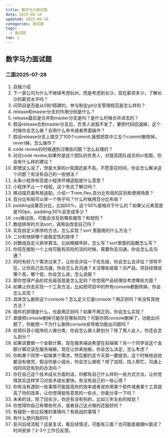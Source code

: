 ```yaml
---
title: 数字马力面试题
date: 2025-08-10
updated: 2025-08-10
categories: 面试题
tags:
  - 面试题
top: 1
---
```


## 数字马力面试题
### 二面2025-07-28
1. 自我介绍
2. 下一家公司为什么不继续考虑杭州，而是考虑到长沙，现在薪资多少，了解长沙的薪资水平吗？
3. 问项目是否是从0到1搭建的，参与制定git分支管理规范是怎么样的？
4. release和master分支的作用分别是什么？
5. release最后是合并到master分支是吗？是什么时候合并进去的？
6. 假设release合到master分支后，负责人说我不发了，要把代码回退掉，这个时候你会怎么做？会用什么命令或者界面操作？
7. 假设release分支上提交了100个commit,我想把其中三五个commit删除掉，revert掉，怎么操作？
8. code review的时候遇到过哪些问题？怎么处理的？
9. 对应code review,如果你是这个团队的负责人，对提高团队成员的cr氛围，你会有什么样的建议？
10. 即使这么说了，但是大家的cr氛围还是不高，不愿意花时间，你会怎么解决这个问题？有没有自己的一些想法？
11. 头条小程序和百度小程序环境适配是什么意思？
12. 小程序不止一个线程，这个有去了解过吗？
13. 移动端页面布局适配，介绍一下rem,flex,百分比布局的区别和使用场景？
14. 百分比布局可以举一个例子吗？什么时候用百分比布局？
15. padding设置百分比，比如50%，这个50%是相对于什么的？如果父元素宽度是100px，padding:50%会变成多少？
16. css做动效，可能会涉及到哪些属性？和规则？
17. 数组排序的方法sort，调用会改变自己吗？
18. 实现自定义排序的方法，怎么实现？sort 里面用的什么方法？
19. 二分和快排哪个是稳定性的排序？
20. 对数组自定义排序算法，比如根据年龄，怎么写？sort里面的函数怎么写？
21. 你现在接到一个上线可能有风险的活的时候，需要你去沟通，你会怎么去沟通？
22. 同时有好几个需求过来了，让你去评估一下优先级，你会怎么去评估？领导不在，让你自己去沟通，你会怎么去沟通？关注哪些层面？向产品，项目经理说哪个高，哪个低，你会怎么说，怎么说服？
23. 那你觉得产品的优先级高低是怎么定的？你觉得产品经理会考虑哪些方面？
24. 如果让你去实现一个工具方法，比如把项目中的所有console都删除掉，你会怎么实现？
25. 具体怎么删除这个console？怎么定义它是console？用正则吗？有没有其他方法？
26. 插件的原理是什么，也是用正则吗？如果不用正则，你会怎么实现？
27. 直接把console删掉可能存在哪些风险？可能你把console删掉了，功能出问题了，你能想一下为什么删除console会导致功能出问题吗？
28. 给用抖音小程序的人做分类，你会怎么做人群划分？除了男人女人，你还会怎么划分？
29. 如果说要做一个金额计算，现在服务端说希望在前端做？另一个同学说这个金额计算应该在服务端做，现在让你来拍板，你会怎么决定，怎么考虑？
30. 你和某个同学一起做某个需求，然后都约定今天周一要提测，这个时候他说他都没有做完，假设你是小组长，你会怎么做呢？除了加班，找人帮忙，沟通上线时间还有别的办法吗？
31. 你在自己这个技术成长方面的话，你都有自己什么样的一些方式方法，让你觉得其实这样学习对技术成长更快，有没有自己的一些心得？
32. 你有没有遇到一些事情可能提高你的效率或者说你用某个软件或者某个工具提高了你的效率，让你觉得挺有意思的一些点，你能分享一下吗？
33. 未来的话，除了回长沙，你还有没有别的，比如三年左右的规划？
34. 你觉得你自己有哪些优点，或者自己这点做的还挺好的？
35. 有碰到一些比较难的事情吗？有挑战的事情？
36. 有什么想问我的吗？
37. 反问后续流程？这是复试，看后续情况，可能有三面？也可能直接跟hr面试？时间安排？2-3个工作日反馈。
